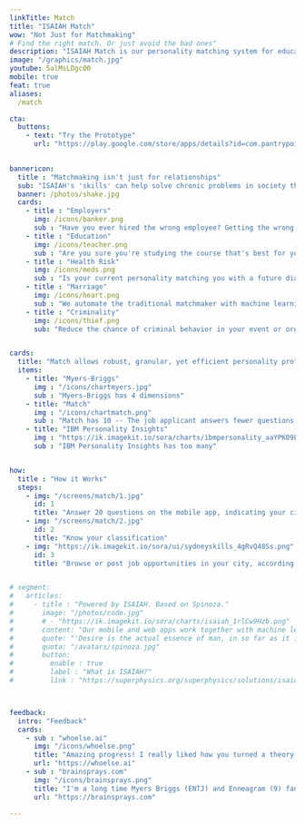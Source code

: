 ```yaml
---
linkTitle: Match
title: "ISAIAH Match"
wow: "Not Just for Matchmaking"
# Find the right match. Or just avoid the bad ones"
description: "ISAIAH Match is our personality matching system for education, jobs, products, fake news, and relationships, as a part of a new morality-based socio-economic system"
image: "/graphics/match.jpg"
youtube: 5alMsLDgc00
mobile: true
feat: true
aliases:
  /match 

cta:
  buttons:
    - text: "Try the Prototype"
      url: "https://play.google.com/store/apps/details?id=com.pantrypoints.match&pli=1"

  
bannericon:
  title : "Matchmaking isn't just for relationships"
  sub: "ISAIAH's 'skills' can help solve chronic problems in society that are unsolved by science"
  banner: /photos/shake.jpg
  cards:
    - title : "Employers"
      img: /icons/banker.png   
      sub : "Have you ever hired the wrong employee? Getting the wrong person for the job could be very costly"
    - title : "Education"
      img: /icons/teacher.png    
      sub : "Are you sure you're studying the course that's best for you? Get it right with Match"
    - title : "Health Risk"
      img: /icons/meds.png
      sub : "Is your current personality matching you with a future diabetes at 40? Know your future health risks before you end up with them"
    - title : "Marriage"
      img: /icons/heart.png
      sub : "We automate the traditional matchmaker with machine learning"
    - title : "Criminality"
      img: /icons/thief.png
      sub: "Reduce the chance of criminal behavior in your event or organization"


cards:
  title: "Match allows robust, granular, yet efficient personality profiling that is physically verifiable"
  items:
    - title: "Myers-Briggs"
      img : "/icons/chartmyers.jpg"
      sub : "Myers-Briggs has 4 dimensions"
    - title: "Match"
      img : "/icons/chartmatch.png"
      sub : "Match has 10 -- The job applicant answers fewer questions than Myers-Briggs, but reveals much more information"
    - title: "IBM Personality Insights"
      img : "https://ik.imagekit.io/sora/charts/ibmpersonality_aaYPK09FT.jpg"
      sub : "IBM Personality Insights has too many"


how:
  title : "How it Works"
  steps:
    - img: "/screens/match/1.jpg"
      id: 1
      title: "Answer 20 questions on the mobile app, indicating your city"  
    - img: "/screens/match/2.jpg"
      id: 2
      title: "Know your classification"
    - img: "https://ik.imagekit.io/sora/ui/sydneyskills_4gRvQ48Ss.png"
      id: 3
      title: "Browse or post job opportunities in your city, according to your classification"


# segment:
#   articles:
#     - title : "Powered by ISAIAH. Based on Spinoza."
#       image: "/photos/code.jpg"
#       # - "https://ik.imagekit.io/sora/charts/isaiah_1rlCw9Hzb.png"
#       content: "Our mobile and web apps work together with machine learning to create ISAIAH. Match is one of the 'skills' of ISAIAH. If our proposed social system is based on Socrates, our governence system is based on David Hume, and our economic system is based on Adam Smith, our proposed personality system is based on Spinoza's Ethics which proposes predestination that checks liberalism. A hamburger lover would think that he is eating hamburgers out of his free will. But metaphysically, his love for burgers is a <a href='https://en.wikipedia.org/wiki/Bandha_(Jainism)'>predetermined bondage</a> arising from a quality of his soul, which can then be revealed by data. This then would support the belief that we exist inside a matrix that the Hindus call the <a href='https://en.wikipedia.org/wiki/Brahma'>Brahma</a>"
#       quote: "'Desire is the actual essence of man, in so far as it is conceived, as determined to a particular activity by some given modification of itself.' <cite>Spinoza, The Ethics, Part 3</cite>"
#       quota: "/avatars/spinoza.jpg"
#       button:
#         enable : true
#         label : "What is ISAIAH?"
#         link : "https://superphysics.org/superphysics/solutions/isaiah"



feedback:
  intro: "Feedback"
  cards:
    - sub : "whoelse.ai"
      img: "/icons/whoelse.png"
      title: "Amazing progress! I really liked how you turned a theory into a product offering. Keep up the good work!"
      url: "https://whoelse.ai"
    - sub : "brainsprays.com"
      img: "/icons/brainsprays.png"
      title: "I'm a long time Myers Briggs (ENTJ) and Enneagram (9) fan so love this stuff" 
      url: "https://brainsprays.com"

---
```

